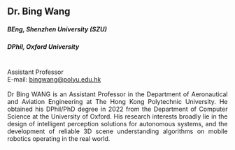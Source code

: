 ## Dr. Bing Wang
##### BEng, Shenzhen University (SZU)
##### DPhil, Oxford University

<div align="justify">
<br/>Assistant Professor
<br/>E-mail: <a href="mailto:bingwang@polyu.edu.hk">bingwang@polyu.edu.hk</a>
<br/><br/>
Dr Bing WANG is an Assistant Professor in the Department of Aeronautical and Aviation Engineering at The Hong Kong Polytechnic University. He obtained his DPhil/PhD degree in 2022 from the Department of Computer Science at the University of Oxford. His research interests broadly lie in the design of intelligent perception solutions for autonomous systems, and the development of reliable 3D scene understanding algorithms on mobile robotics operating in the real world.
</div>
